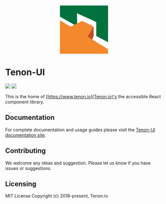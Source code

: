 <p align="center">
  <a href="https://ui.tenon.io/">
    <img alt="Tenon-UI" src="./logo.png" style="width: 11em;">
  </a>
</p>

# Tenon-UI

<p>
  <a href="https://www.npmjs.com/package/@tenon-io/tenon-ui"><img src="https://img.shields.io/npm/v/@tenon-io/tenon-ui.svg?style=flat-square"></a>
  <a href="https://www.npmjs.com/package/@tenon-io/tenon-ui"><img src="https://img.shields.io/npm/dm/@tenon-io/tenon-ui.svg?style=flat-square"></a>
</p>

This is the home of [https://www.tenon.io](Tenon.io)'s the accessible React component library.

## Documentation

For complete documentation and usage guides please visit the [Tenon-UI documentation site](https://tenon-ui.info/).

## Contributing

We welcome any ideas and suggestion. Please let us know if you have issues or suggestions.

## Licensing

MIT License Copyright (c) 2018-present, Tenon.io




